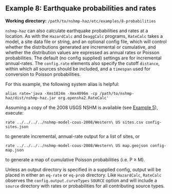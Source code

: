 Example 8: Earthquake probabilities and rates
---------------------------------------------

__Working directory:__ `/path/to/nshmp-haz/etc/examples/8-probabilities`

`nshmp-haz` can also calculate earthquake probabilities and rates at a location. As with the `HazardCalc` and `DeaggCalc` programs, `RateCalc` takes a model, a site data file or string, and an optional config file, which will control whether the distributions generated are incremental or cumulative, and whether the distribution values are expressed as annual rates or Poisson probabilities. The default (no config supplied) settings are for incremental annual-rates. The `config.rate` elements also specify the cutoff `distance`, within which all sources should be included, and a `timespan` used for conversion to Poisson probabilities.

For this example, the following system alias is helpful:

```Shell
alias rate='java -Xms1024m -Xmx4096m -cp /path/to/nshmp-haz/dist/nshmp-haz.jar org.opensha2.RateCalc'
```

Assuming a copy of the 2008 USGS NSHM is available (see [Example 5](../5-complex-model)), execute:

```Shell
rate ../../../../nshmp-model-cous-2008/Western\ US sites.csv config-sites.json
```

to generate incremental, annual-rate output for a list of sites, or

```Shell
rate ../../../../nshmp-model-cous-2008/Western\ US map.geojson config-map.json
```

to generate a map of cumulative Poisson probabilities (i.e. P ≥ M).

Unless an output directory is specified in a supplied config, output will be placed in either an `eq-rate` or `eq-prob` directory. Like `HazardCalc`, `RateCalc` observes the `config.output.curveTypes` `SOURCE` option and will include a `source` directory with rates or probabilities for all contributing source types.

